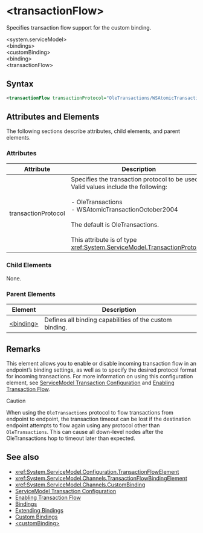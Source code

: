﻿---
title: "<transactionFlow>"
ms.date: "03/30/2017"
ms.assetid: 8c7b4c5b-ace3-4fe3-89ff-7b13c9aacd13
---
# \<transactionFlow>
Specifies transaction flow support for the custom binding.  
  
 \<system.serviceModel>  
\<bindings>  
\<customBinding>  
\<binding>  
\<transactionFlow>  
  
## Syntax  
  
```xml  
<transactionFlow transactionProtocol="OleTransactions/WSAtomicTransactionOctober2004" />
```  
  
## Attributes and Elements  
 The following sections describe attributes, child elements, and parent elements.  
  
### Attributes  
  
|Attribute|Description|  
|---------------|-----------------|  
|transactionProtocol|Specifies the transaction protocol to be used. Valid values include the following:<br /><br /> -   OleTransactions<br />-   WSAtomicTransactionOctober2004<br /><br /> The default is OleTransactions.<br /><br /> This attribute is of type <xref:System.ServiceModel.TransactionProtocol>.|  
  
### Child Elements  
 None.  
  
### Parent Elements  
  
|Element|Description|  
|-------------|-----------------|  
|[\<binding>](../../../../../docs/framework/misc/binding.md)|Defines all binding capabilities of the custom binding.|  
  
## Remarks  
 This element allows you to enable or disable incoming transaction flow in an endpoint’s binding settings, as well as to specify the desired protocol format for incoming transactions. For more information on using this configuration element, see [ServiceModel Transaction Configuration](../../../../../docs/framework/wcf/feature-details/servicemodel-transaction-configuration.md) and [Enabling Transaction Flow](../../../../../docs/framework/wcf/feature-details/enabling-transaction-flow.md).  
  
> [!CAUTION]
>  When using the `OleTransactions` protocol to flow transactions from endpoint to endpoint, the transaction timeout can be lost if the destination endpoint attempts to flow again using any protocol other than `OleTransactions`. This can cause all down-level nodes after the OleTransactions hop to timeout later than expected.  
  
## See also
- <xref:System.ServiceModel.Configuration.TransactionFlowElement>
- <xref:System.ServiceModel.Channels.TransactionFlowBindingElement>
- <xref:System.ServiceModel.Channels.CustomBinding>
- [ServiceModel Transaction Configuration](../../../../../docs/framework/wcf/feature-details/servicemodel-transaction-configuration.md)
- [Enabling Transaction Flow](../../../../../docs/framework/wcf/feature-details/enabling-transaction-flow.md)
- [Bindings](../../../../../docs/framework/wcf/bindings.md)
- [Extending Bindings](../../../../../docs/framework/wcf/extending/extending-bindings.md)
- [Custom Bindings](../../../../../docs/framework/wcf/extending/custom-bindings.md)
- [\<customBinding>](../../../../../docs/framework/configure-apps/file-schema/wcf/custombinding.md)
